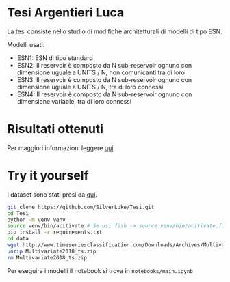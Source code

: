 # Tesi Argentieri Luca

La tesi consiste nello studio di modifiche architetturali di modelli di tipo ESN.

Modelli usati:
- ESN1: ESN di tipo standard
- ESN2: Il reservoir è composto da N sub-reservoir ognuno con dimensione uguale a UNITS / N, non comunicanti tra di loro
- ESN3: Il reservoir è composto da N sub-reservoir ognuno con dimensione uguale a UNITS / N, tra di loro connessi
- ESN4: Il reservoir è composto da N sub-reservoir ognuno con dimensione variable, tra di loro connessi

# Risultati ottenuti


Per maggiori informazioni leggere [qui](DESCRIPTION.md).

# Try it yourself

I dataset sono stati presi da [qui](http://www.timeseriesclassification.com/Downloads/Archives/Multivariate2018_ts.zip).
```bash
git clone https://github.com/SilverLuke/Tesi.git
cd Tesi
python -m venv venv
source venv/bin/acitivate # Se usi fish -> source venv/bin/acitivate.fish
pip install -r requirements.txt
cd data
wget http://www.timeseriesclassification.com/Downloads/Archives/Multivariate2018_ts.zip
unzip Multivariate2018_ts.zip
rm Multivariate2018_ts.zip
```

Per eseguire i modelli il notebook si trova in ```notebooks/main.ipynb```
